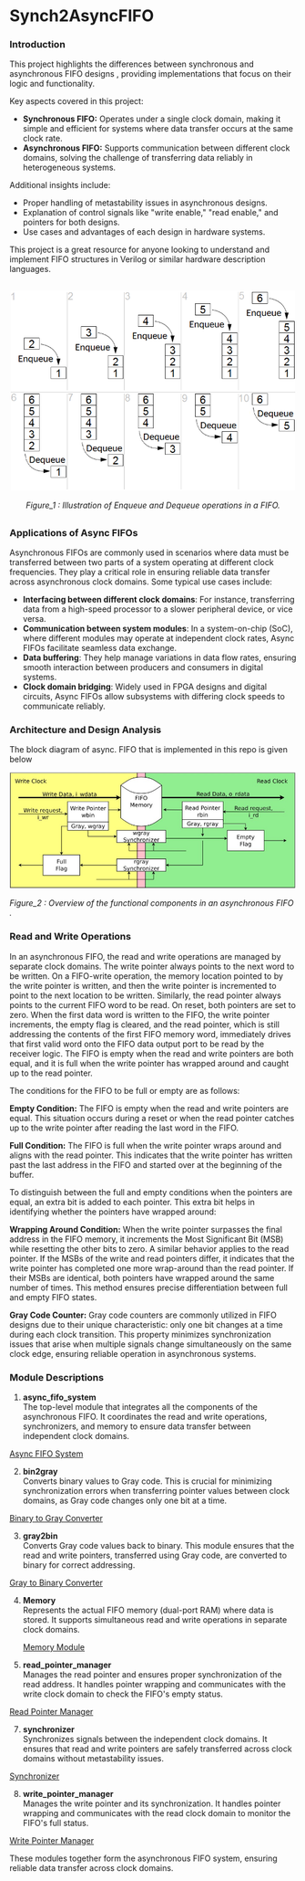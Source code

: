 # Synch2AsyncFIFO
### Introduction 

This project highlights the differences between synchronous and asynchronous FIFO designs , providing implementations that focus on their logic and functionality.  

Key aspects covered in this project:  
- **Synchronous FIFO:** Operates under a single clock domain, making it simple and efficient for systems where data transfer occurs at the same clock rate.  
- **Asynchronous FIFO:** Supports communication between different clock domains, solving the challenge of transferring data reliably in heterogeneous systems.  

Additional insights include:  
- Proper handling of metastability issues in asynchronous designs.  
- Explanation of control signals like "write enable," "read enable," and pointers for both designs.  
- Use cases and advantages of each design in hardware systems.  

This project is a great resource for anyone looking to understand and implement FIFO structures in Verilog or similar hardware description languages.

<div style="text-align: center; margin: 30px 0;">
    <img src="images/Fifo_queue.png" alt="FIFO Queue Operations" width="500">
    <p><i>Figure_1 : Illustration of Enqueue and Dequeue operations in a FIFO.</i></p>
</div>

### Applications of Async FIFOs

Asynchronous FIFOs are commonly used in scenarios where data must be transferred between two parts of a system operating at different clock frequencies. They play a critical role in ensuring reliable data transfer across asynchronous clock domains. Some typical use cases include:

- **Interfacing between different clock domains**: For instance, transferring data from a high-speed processor to a slower peripheral device, or vice versa.
- **Communication between system modules**: In a system-on-chip (SoC), where different modules may operate at independent clock rates, Async FIFOs facilitate seamless data exchange.
- **Data buffering**: They help manage variations in data flow rates, ensuring smooth interaction between producers and consumers in digital systems.
- **Clock domain bridging**: Widely used in FPGA designs and digital circuits, Async FIFOs allow subsystems with differing clock speeds to communicate reliably.

### Architecture and Design Analysis

The block diagram of async. FIFO that is implemented in this repo is given below

![Architecture Diagram](images/FIFO_MOUDLE.jpeg)
 <p><i>Figure_2 : Overview of the functional components in an asynchronous FIFO
.</i></p>

### Read and Write Operations

In an asynchronous FIFO, the read and write operations are managed by separate clock domains. The write pointer always points to the next word to be written. On a FIFO-write operation, the memory location pointed to by the write pointer is written, and then the write pointer is incremented to point to the next location to be written. Similarly, the read pointer always points to the current FIFO word to be read. On reset, both pointers are set to zero. When the first data word is written to the FIFO, the write pointer increments, the empty flag is cleared, and the read pointer, which is still addressing the contents of the first FIFO memory word, immediately drives that first valid word onto the FIFO data output port to be read by the receiver logic. The FIFO is empty when the read and write pointers are both equal, and it is full when the write pointer has wrapped around and caught up to the read pointer.

The conditions for the FIFO to be full or empty are as follows:

**Empty Condition:**
The FIFO is empty when the read and write pointers are equal. This situation occurs during a reset or when the read pointer catches up to the write pointer after reading the last word in the FIFO.

**Full Condition:**
The FIFO is full when the write pointer wraps around and aligns with the read pointer. This indicates that the write pointer has written past the last address in the FIFO and started over at the beginning of the buffer.

To distinguish between the full and empty conditions when the pointers are equal, an extra bit is added to each pointer. This extra bit helps in identifying whether the pointers have wrapped around:

**Wrapping Around Condition:**
When the write pointer surpasses the final address in the FIFO memory, it increments the Most Significant Bit (MSB) while resetting the other bits to zero. A similar behavior applies to the read pointer. If the MSBs of the write and read pointers differ, it indicates that the write pointer has completed one more wrap-around than the read pointer. If their MSBs are identical, both pointers have wrapped around the same number of times. This method ensures precise differentiation between full and empty FIFO states.

**Gray Code Counter:**
Gray code counters are commonly utilized in FIFO designs due to their unique characteristic: only one bit changes at a time during each clock transition. This property minimizes synchronization issues that arise when multiple signals change simultaneously on the same clock edge, ensuring reliable operation in asynchronous systems.

### Module Descriptions

1. **async_fifo_system**  
    The top-level module that integrates all the components of the asynchronous FIFO. It coordinates the read and write operations, synchronizers, and memory to ensure data transfer between independent clock 
    domains.

[Async FIFO System](https://github.com/DanielBlayberg/Synch2AsyncFIFO/blob/main/sources_1/new/async_fifo_system.v)

2. **bin2gray**  
    Converts binary values to Gray code. This is crucial for minimizing synchronization errors when transferring pointer values between clock domains, as Gray code changes only one bit at a time.

[Binary to Gray Converter](https://github.com/DanielBlayberg/Synch2AsyncFIFO/blob/main/sources_1/new/bin2gray.v)  

3. **gray2bin**  
    Converts Gray code values back to binary. This module ensures that the read and write pointers, transferred using Gray code, are converted to binary for correct addressing.

[Gray to Binary Converter](https://github.com/DanielBlayberg/Synch2AsyncFIFO/blob/main/sources_1/new/gray2bin.v)  

4. **Memory**  
    Represents the actual FIFO memory (dual-port RAM) where data is stored. It supports simultaneous read and write operations in separate clock domains.

    [Memory Module](https://github.com/DanielBlayberg/Synch2AsyncFIFO/blob/main/sources_1/new/Memory.v)


6. **read_pointer_manager**  
    Manages the read pointer and ensures proper synchronization of the read address. It handles pointer wrapping and communicates with the write clock domain to check the FIFO's empty status.

[Read Pointer Manager](https://github.com/DanielBlayberg/Synch2AsyncFIFO/blob/main/sources_1/new/read_pointer_manager.v)

7. **synchronizer**  
    Synchronizes signals between the independent clock domains. It ensures that read and write pointers are safely transferred across clock domains without metastability issues.

[Synchronizer](https://github.com/DanielBlayberg/Synch2AsyncFIFO/blob/main/sources_1/new/syncronaizer.v)  

8. **write_pointer_manager**  
    Manages the write pointer and its synchronization. It handles pointer wrapping and communicates with the read clock domain to monitor the FIFO's full status.

[Write Pointer Manager](https://github.com/DanielBlayberg/Synch2AsyncFIFO/blob/main/sources_1/new/write_pointer_manager.v)  

These modules together form the asynchronous FIFO system, ensuring reliable data transfer across clock domains. 
